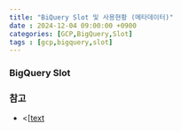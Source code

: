```yaml
---
title: "BiQuery Slot 및 사용현황 (메타데이터)"
date : 2024-12-04 09:00:00 +0900
categories: [GCP,BigQuery,Slot]
tags : [gcp,bigquery,slot]
---
```




### **BigQuery Slot**



### **참고**
- <[[text](2024-12-02-airflow-slot.md](https://airflow.apache.org/docs/apache-airflow-providers-celery/stable/celery_executor.html))